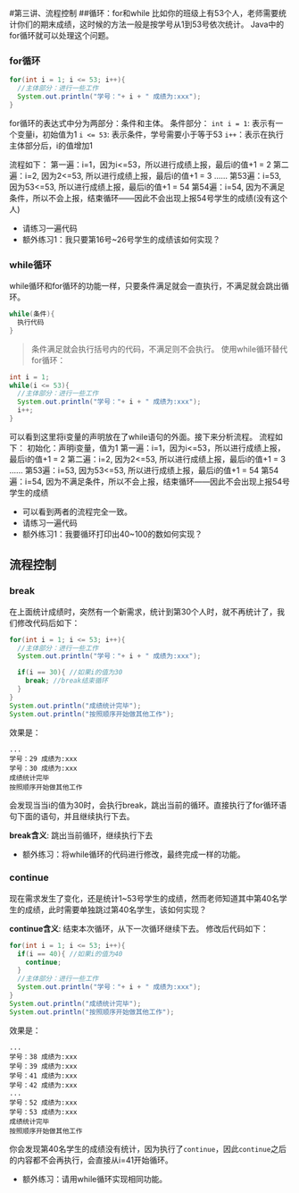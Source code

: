 #第三讲、流程控制
##循环：for和while
比如你的班级上有53个人，老师需要统计你们的期末成绩，这时候的方法一般是按学号从1到53号依次统计。
Java中的for循环就可以处理这个问题。
### for循环
```java
for(int i = 1; i <= 53; i++){
  //主体部分：进行一些工作
  System.out.println("学号："+ i + " 成绩为:xxx");
}
```
for循环的表达式中分为两部分：条件和主体。
条件部分：
`int i = 1`: 表示有一个变量i，初始值为1
`i <= 53`: 表示条件，学号需要小于等于53
`i++`：表示在执行主体部分后，i的值增加1

流程如下：
第一遍：i=1，因为i<=53，所以进行成绩上报，最后i的值+1 = 2
第二遍：i=2, 因为2<=53, 所以进行成绩上报，最后i的值+1 = 3
......
第53遍：i=53, 因为53<=53, 所以进行成绩上报，最后i的值+1 = 54
第54遍：i=54, 因为不满足条件，所以不会上报，结束循环——因此不会出现上报54号学生的成绩(没有这个人)

* 请练习一遍代码
* 额外练习1：我只要第16号~26号学生的成绩该如何实现？

### while循环
while循环和for循环的功能一样，只要条件满足就会一直执行，不满足就会跳出循环。
```java
while(条件){
  执行代码
}
```
>条件满足就会执行括号内的代码，不满足则不会执行。
> 使用while循环替代for循环：
```java
int i = 1;
while(i <= 53){
  //主体部分：进行一些工作
  System.out.println("学号："+ i + " 成绩为:xxx");
  i++;
}
```
可以看到这里将i变量的声明放在了while语句的外面。接下来分析流程。
流程如下：
初始化：声明i变量，值为1
第一遍：i=1，因为i<=53，所以进行成绩上报，最后i的值+1 = 2
第二遍：i=2, 因为2<=53, 所以进行成绩上报，最后i的值+1 = 3
......
第53遍：i=53, 因为53<=53, 所以进行成绩上报，最后i的值+1 = 54
第54遍：i=54, 因为不满足条件，所以不会上报，结束循环——因此不会出现上报54号学生的成绩

* 可以看到两者的流程完全一致。
* 请练习一遍代码
* 额外练习1：我要循环打印出40~100的数如何实现？

## 流程控制
### break
在上面统计成绩时，突然有一个新需求，统计到第30个人时，就不再统计了，我们修改代码后如下：
```java
for(int i = 1; i <= 53; i++){
  //主体部分：进行一些工作
  System.out.println("学号："+ i + " 成绩为:xxx");

  if(i == 30){ //如果i的值为30
    break; //break结束循环
  }
}
System.out.println("成绩统计完毕");
System.out.println("按照顺序开始做其他工作");
```
效果是：
```
...
学号：29 成绩为:xxx
学号：30 成绩为:xxx
成绩统计完毕
按照顺序开始做其他工作
```
会发现当当i的值为30时，会执行break，跳出当前的循环。直接执行了for循环语句下面的语句，并且继续执行下去。


**break含义**: 跳出当前循环，继续执行下去

* 额外练习：将while循环的代码进行修改，最终完成一样的功能。

### continue
现在需求发生了变化，还是统计1~53号学生的成绩，然而老师知道其中第40名学生的成绩，此时需要单独跳过第40名学生，该如何实现？

**continue含义**: 结束本次循环，从下一次循环继续下去。
修改后代码如下：
```java
for(int i = 1; i <= 53; i++){
  if(i == 40){ //如果i的值为40
    continue;
  }
  //主体部分：进行一些工作
  System.out.println("学号："+ i + " 成绩为:xxx");
}
System.out.println("成绩统计完毕");
System.out.println("按照顺序开始做其他工作");
```
效果是：
```
...
学号：38 成绩为:xxx
学号：39 成绩为:xxx
学号：41 成绩为:xxx
学号：42 成绩为:xxx
...
学号：52 成绩为:xxx
学号：53 成绩为:xxx
成绩统计完毕
按照顺序开始做其他工作
```
你会发现第40名学生的成绩没有统计，因为执行了`continue`，因此`continue`之后的内容都不会再执行，会直接从i=41开始循环。

* 额外练习：请用while循环实现相同功能。
